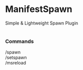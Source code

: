 # ManifestSpawn
Simple & Lightweight Spawn Plugin</br>
</br>
### Commands</br>
/spawn</br>
/setspawn</br>
/msreload
